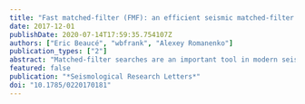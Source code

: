 ```yaml
---
title: "Fast matched-filter (FMF): an efficient seismic matched-filter search for both CPU and GPU architectures"
date: 2017-12-01
publishDate: 2020-07-14T17:59:35.754107Z
authors: ["Eric Beaucé", "wbfrank", "Alexey Romanenko"]
publication_types: ["2"]
abstract: "Matched-filter searches are an important tool in modern seismology to detect seismic events. They operate via an algorithm that computes the correlation coefficient between a template event and a sliding window of continuous seismic records. A detection is recorded when the correlation coefficient crosses an established threshold. We present an optimized program, called Fast Matched Filter (FMF), that efficiently runs a network-based matched-filter search with either central processing units (CPUs) or Nvidia graphics processing units (GPUs). Wrappers for both Python and MATLAB (CPU only) are provided to easily run FMF on a wide range of computational resources, from multicore laptops to specialized computing clusters with GPUs. Both implementations leverage a significantly similar structure when it comes to the continuous computation of correlation coefficients in the time domain to achieve rapid performance. The highly parallel architecture of GPUs lends itself perfectly to the matched-filter algorithm, and we achieve the fastest run times with our GPU implementation. FMF allows for seismic network-based matched-filtering between a large set of template waveforms and a large continuous dataset in a reasonable amount of time. Such fast run times are an important step in expanding the scope of earthquake detection and fostering the reproducibility of such studies."
featured: false
publication: "*Seismological Research Letters*"
doi: "10.1785/0220170181"
---
```


